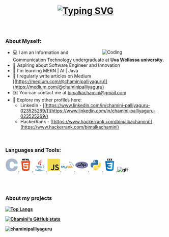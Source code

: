 
<!--![MasterHead](https://s3.amazonaws.com/99Covers-Facebook-Covers/watermark/67353.jpg)-->

<h1 align="center">

[![Typing SVG](https://readme-typing-svg.demolab.com/?weight=600&font=Fira+Code&lines=Hi+👋;Welcome+to+my+profile;I'm+Chamini+Palliyaguru&size=28&weight=600&color=b000b5&center=true)](https://git.io/typing-svg) </h1>

<br>
<h3 align="left">About Myself:</h3>
<img align="right" alt="Coding" width="200" src="https://cdn.dribbble.com/users/1857592/screenshots/3848396/character-typing.gif">

* 💻 I am an Information and Communication Technology undergraduate at **Uva Wellassa university.**
* 💬 Aspiring about Software Engineer and Innovation
* 🧠 I'm learning MERN | AI | Java
* 📝 I regularly write articles on Medium [[https://medium.com/@chaminipalliyaguru]](https://medium.com/@chaminipalliyaguru)
* ✉️ You can contact me at [bimalkachamini@gmail.com](mailto:bimalkachamini@gmail.com)
* 🌱 Explore my other profiles here: <br>
   - LinkedIn - [[https://www.linkedin.com/in/chamini-palliyaguru-023525269/]](https://www.linkedin.com/in/chamini-palliyaguru-023525269/) <br>
   - HackerRank - [[https://www.hackerrank.com/bimalkachamini]](https://www.hackerrank.com/bimalkachamini)

<br>
<h3 align="left">Languages and Tools:</h3>
<p align="left"><a href="https://www.cprogramming.com/" target="_blank" rel="noreferrer"> <img src="https://raw.githubusercontent.com/devicons/devicon/master/icons/c/c-original.svg" alt="c" width="40" height="40"/> </a> <a href="https://www.w3.org/html/" target="_blank" rel="noreferrer"> <img src="https://raw.githubusercontent.com/devicons/devicon/master/icons/html5/html5-original-wordmark.svg" alt="html5" width="40" height="40"/> </a> <a href="https://www.java.com" target="_blank" rel="noreferrer"> <img src="https://raw.githubusercontent.com/devicons/devicon/master/icons/java/java-original.svg" alt="java" width="40" height="40"/> </a><a href="https://developer.mozilla.org/en-US/docs/Web/JavaScript" target="_blank" rel="noreferrer"> <img src="https://raw.githubusercontent.com/devicons/devicon/master/icons/javascript/javascript-original.svg" alt="javascript" width="40" height="40"/> </a>
<a href="https://www.mysql.com/" target="_blank" rel="noreferrer"> <img src="https://raw.githubusercontent.com/devicons/devicon/master/icons/mysql/mysql-original-wordmark.svg" alt="mysql" width="40" height="40"/> </a> <a href="https://www.php.net" target="_blank" rel="noreferrer"> <img src="https://raw.githubusercontent.com/devicons/devicon/master/icons/php/php-original.svg" alt="php" width="40" height="40"/> </a> <a href="https://www.python.org" target="_blank" rel="noreferrer"> <img src="https://raw.githubusercontent.com/devicons/devicon/master/icons/python/python-original.svg" alt="python" width="40" height="40"/> </a> <a href="https://www.w3schools.com/css/" target="_blank" rel="noreferrer"> <img src="https://raw.githubusercontent.com/devicons/devicon/master/icons/css3/css3-original-wordmark.svg" alt="css3" width="40" height="40"/> </a><b
<a href="https://git-scm.com/" target="_blank" rel="noreferrer"> <img src="https://www.vectorlogo.zone/logos/git-scm/git-scm-icon.svg" alt="git" width="40" height="40"/> </a>
<!-- <a href="https://www.w3schools.com/cpp/" target="_blank" rel="noreferrer"> <img src="https://raw.githubusercontent.com/devicons/devicon/master/icons/cplusplus/cplusplus-original.svg" alt="cplusplus" width="40" height="40"/> </a><img src="https://cdn.jsdelivr.net/gh/devicons/devicon/icons/bootstrap/bootstrap-original.svg" height="40" alt="bootstrap logo"  />
  <img width="12" />
  <img src="https://cdn.jsdelivr.net/gh/devicons/devicon/icons/jquery/jquery-original.svg" height="40" alt="jquery logo"  />
  <a href="https://www.photoshop.com/en" target="_blank" rel="noreferrer"> <img src="https://raw.githubusercontent.com/devicons/devicon/master/icons/photoshop/photoshop-line.svg" alt="photoshop" width="40" height="40"/> </a><img src="https://cdn.jsdelivr.net/gh/devicons/devicon/icons/premierepro/premierepro-plain.svg" height="40" alt="premierepro logo"  />
  <img width="12" /> -->
</p>

<br><br>
<h3 align="left">About my projects</h3>


[![Top Langs](https://github-readme-stats.vercel.app/api/top-langs/?username=chaminipalliyaguru&layout=compact)](https://github.com/chaminipalliyaguru/github-readme-stats)

[![Chamini's GitHub stats](https://github-readme-stats.vercel.app/api?username=chaminipalliyaguru)](https://github.com/chaminipalliyaguru/github-readme-stats)


<p><img align="left" src="https://github-readme-streak-stats.herokuapp.com/?user=chaminipalliyaguru&" alt="chaminipalliyaguru" /></p>


